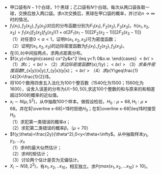 -  甲口袋有$N-1$个白球，1个黑球；乙口袋有$N$个白球。每次从两口袋各取一球，交换后放入两口袋。求$n$次交换后，黑球在甲口袋的概率，并讨论$n \rightarrow\infty$时的情况。 
-  $f_1(x_1),f_2(x_2),f_3(x_3)$对应的分布函数分别为$F_1(x_1),F_2(x_2),F_3(x_3)$。$h(x_1,x_2,x_3)=f_1(x_1)f_2(x_2)f_3(x_3)${$1+\alpha [2F_1(x_1-1)]$$[2F_2(x_2-1)][2F_3(x_3-1)]$}<br />（1）对任意$0<\alpha<1$，证明$h(x_1,x_2,x_3)$可为密度函数；<br />（2）证明$f(x_1,x_2,x_3)$的边际密度函数为$f_1(x_1),f_2(x_2),f_3(x_3)$。 
-  在$(0,b)$中间投两点，求两点距离分布。 
-  $f(x,y)=\begin{cases}
cx^2y&x^2 \leq y<1\\
0&o.w.
\end{cases}
$<br />（1）求$c$；<br />（2）求边际密度函数$f(x),f(y)$；<br />（3）求条件密度函数$f_{x|y}(x|y),f_{y|x}(y|x)$；<br />（4）求$p(Y\geq\frac{1}{4}|X=\frac{1}{2})$。 
-  将100个数用四舍五入法化为100个整百数（1540化为1500；1560化为1600），设舍入误差的分布为$U(-50,50)$,求这100个整数的和与原来的和相差超过500的概率的近似值。
-  $x_i \sim N(\mu,5^2)$，从中抽取100个样本。做假设检验，$H_0:\mu=68,H_1:\mu \neq 68$。并在$|\overline x-68|>1$时拒绝$H_0$；在$|\overline x-68|\leq1$时接受$H_0$<br />（1）求犯第一类错误的概率$\alpha$；<br />（2）求犯第二类错误的概率$\beta$。（$\mu=70$） 
-  $f(y;\theta)=\frac{2y}{\theta^2},0<y<\theta<\infty$。从中抽取样本$y_1,y_2,...y_n$<br />（1）求$\theta$的最大似然估计；<br />（2）求$\theta$的矩估计；<br />（3）讨论两个估计是否为无偏估计。 
-  $X_i \sim N(8,2^2)，$有$x_1,x_2,..x_{10}$，相互独立。求$P${$max(x_1,x_2,...x_{10})>10$}。 
